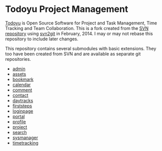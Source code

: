 # Todoyu Project Management

[Todoyu] is Open Source Software for Project and Task Management, Time
Tracking and Team Collaboration. This is a fork created from the [SVN
repository] using [svn2git] in February, 2014. I may or may not rebase
this repository to include later changes.

[Todoyu]: http://www.todoyu.com/
[SVN repository]: https://code.todoyu.com/wiki/usesvn
[svn2git]: https://github.com/nirvdrum/svn2git

This repository contains several submodules with basic extensions.
They too have been created from SVN and are available as separate git
repositories.

  * [admin]
  * [assets]
  * [bookmark]
  * [calendar]
  * [comment]
  * [contact]
  * [daytracks]
  * [firststeps]
  * [loginpage]
  * [portal]
  * [profile]
  * [project]
  * [search]
  * [sysmanager]
  * [timetracking]

[admin]: https://github.com/sebfisch/todoyu-admin
[assets]: https://github.com/sebfisch/todoyu-assets
[bookmark]: https://github.com/sebfisch/todoyu-bookmark
[calendar]: https://github.com/sebfisch/todoyu-calendar
[comment]: https://github.com/sebfisch/todoyu-comment
[contact]: https://github.com/sebfisch/todoyu-contact
[daytracks]: https://github.com/sebfisch/todoyu-daytracks
[firststeps]: https://github.com/sebfisch/todoyu-firststeps
[loginpage]: https://github.com/sebfisch/todoyu-loginpage
[portal]: https://github.com/sebfisch/todoyu-portal
[profile]: https://github.com/sebfisch/todoyu-profile
[project]: https://github.com/sebfisch/todoyu-project
[search]: https://github.com/sebfisch/todoyu-search
[sysmanager]: https://github.com/sebfisch/todoyu-sysmanager
[timetracking]: https://github.com/sebfisch/todoyu-timetracking

